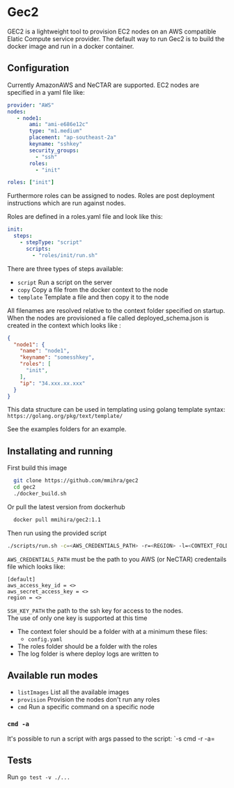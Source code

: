 # Gec2

GEC2 is a lightweight tool to provision EC2 nodes on an AWS compatible Elatic Compute service provider.
The default way to run Gec2 is to build the docker image and run in a docker container.

## Configuration

Currently AmazonAWS and NeCTAR are supported. EC2 nodes are specified in a yaml file like:

```yaml
provider: "AWS"
nodes:
   - node1:
       ami: "ami-e686e12c"
       type: "m1.medium"
       placement: "ap-southeast-2a"
       keyname: "sshkey"
       security_groups:
         - "ssh"
       roles:
         - "init"

roles: ["init"]
```

Furthermore roles can be assigned to nodes. Roles are post deployment instructions which are run against
nodes.

Roles are defined in a roles.yaml file and look like this:

```yaml
init:
  steps:
    - stepType: "script"
      scripts:
        - "roles/init/run.sh"
```

There are three types of steps available:<br>
- `script`
  Run a script on the server
- `copy`
  Copy a file from the docker context to the node
- `template`
  Template a file and then copy it to the node

All filenames are resolved relative to the context folder specified on startup.
When the nodes are provisioned a file called deployed_schema.json is created in the context which looks
like :

```json
{
  "node1": {
    "name": "node1",
    "keyname": "somesshkey",
    "roles": [
      "init",
    ],
    "ip": "34.xxx.xx.xxx"
  }
}
```

This data structure can be used in templating using golang template syntax:
`https://golang.org/pkg/text/template/`

See the examples folders for an example.

## Installating and running

First build this image

```bash
  git clone https://github.com/mmihra/gec2
  cd gec2
  ./docker_build.sh
```

Or pull the latest version from dockerhub

```bash
  docker pull mmihira/gec2:1.1
```

Then run using the provided script
```bash
./scripts/run.sh -c=<AWS_CREDENTIALS_PATH> -r=<REGION> -l=<CONTEXT_FOLDER> -s=<SSH_KEY_PATH> --roles=<PATH_TO_ROLES> --logs=<PATH_TO_LOGS>
```

`AWS_CREDENTIALS_PATH` must be the path to you AWS (or NeCTAR) credentails file which looks like:
```
[default]
aws_access_key_id = <>
aws_secret_access_key = <>
region = <>
```

`SSH_KEY_PATH` the path to the ssh key for access to the nodes. <br/>
The use of only one key is supported at this time

- The context foler should be a folder with at a minimum these files:
  - `config.yaml`
- The roles folder should be a folder with the roles
- The log folder is where deploy logs are written to

## Available run modes

- `listImages` List all the available images
- `provision` Provision the nodes don't run any roles
- `cmd` Run a specific command on a specific node

### `cmd -a`

It's possible to run a script with args passed to the script: `-s cmd -r <role> -a=<args>

## Tests

Run `go test -v ./...`
